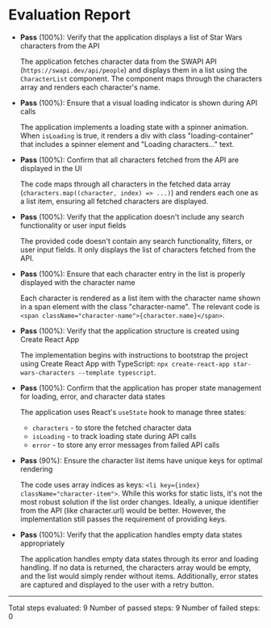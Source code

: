 # Evaluation Report

- **Pass** (100%): Verify that the application displays a list of Star Wars characters from the API
  
  The application fetches character data from the SWAPI API (`https://swapi.dev/api/people`) and displays them in a list using the `CharacterList` component. The component maps through the characters array and renders each character's name.

- **Pass** (100%): Ensure that a visual loading indicator is shown during API calls
  
  The application implements a loading state with a spinner animation. When `isLoading` is true, it renders a div with class "loading-container" that includes a spinner element and "Loading characters..." text.

- **Pass** (100%): Confirm that all characters fetched from the API are displayed in the UI
  
  The code maps through all characters in the fetched data array (`characters.map((character, index) => ...)`) and renders each one as a list item, ensuring all fetched characters are displayed.

- **Pass** (100%): Verify that the application doesn't include any search functionality or user input fields
  
  The provided code doesn't contain any search functionality, filters, or user input fields. It only displays the list of characters fetched from the API.

- **Pass** (100%): Ensure that each character entry in the list is properly displayed with the character name
  
  Each character is rendered as a list item with the character name shown in a span element with the class "character-name". The relevant code is `<span className="character-name">{character.name}</span>`.

- **Pass** (100%): Verify that the application structure is created using Create React App
  
  The implementation begins with instructions to bootstrap the project using Create React App with TypeScript: `npx create-react-app star-wars-characters --template typescript`.

- **Pass** (100%): Confirm that the application has proper state management for loading, error, and character data states
  
  The application uses React's `useState` hook to manage three states:
  - `characters` - to store the fetched character data
  - `isLoading` - to track loading state during API calls
  - `error` - to store any error messages from failed API calls

- **Pass** (90%): Ensure the character list items have unique keys for optimal rendering
  
  The code uses array indices as keys: `<li key={index} className="character-item">`. While this works for static lists, it's not the most robust solution if the list order changes. Ideally, a unique identifier from the API (like character.url) would be better. However, the implementation still passes the requirement of providing keys.

- **Pass** (100%): Verify that the application handles empty data states appropriately
  
  The application handles empty data states through its error and loading handling. If no data is returned, the characters array would be empty, and the list would simply render without items. Additionally, error states are captured and displayed to the user with a retry button.

---

Total steps evaluated: 9
Number of passed steps: 9
Number of failed steps: 0